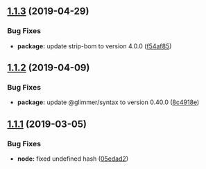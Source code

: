 ## [1.1.3](https://github.com/BBVAEngineering/ember-component-analyzer/compare/v1.1.2...v1.1.3) (2019-04-29)


### Bug Fixes

* **package:** update strip-bom to version 4.0.0 ([f54af85](https://github.com/BBVAEngineering/ember-component-analyzer/commit/f54af85))

## [1.1.2](https://github.com/BBVAEngineering/ember-component-analyzer/compare/v1.1.1...v1.1.2) (2019-04-09)


### Bug Fixes

* **package:** update @glimmer/syntax to version 0.40.0 ([8c4918e](https://github.com/BBVAEngineering/ember-component-analyzer/commit/8c4918e))

## [1.1.1](https://github.com/BBVAEngineering/ember-component-analyzer/compare/v1.1.0...v1.1.1) (2019-03-05)


### Bug Fixes

* **node:** fixed undefined hash ([05edad2](https://github.com/BBVAEngineering/ember-component-analyzer/commit/05edad2))

